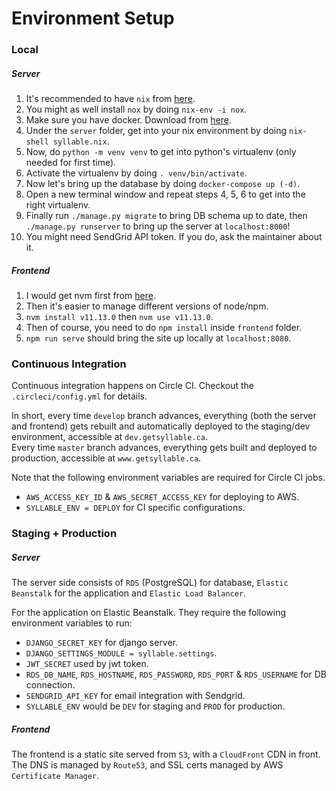 # Environment Setup

### Local

##### Server
1. It's recommended to have `nix` from [here](https://nixos.org/nix/download.html`).
1. You might as well install `nox` by doing `nix-env -i nox`.
1. Make sure you have docker. Download from [here](https://www.docker.com/get-started).
1. Under the `server` folder, get into your nix environment by doing `nix-shell syllable.nix`.
1. Now, do `python -m venv venv` to get into python's virtualenv (only needed for first time).
1. Activate the virtualenv by doing `. venv/bin/activate`.
1. Now let's bring up the database by doing `docker-compose up (-d)`.
1. Open a new terminal window and repeat steps 4, 5, 6 to get into the right virtualenv.
1. Finally run `./manage.py migrate` to bring DB schema up to date, then `./manage.py runserver`
to bring up the server at `localhost:8000`!
1. You might need SendGrid API token. If you do, ask the maintainer about it.

##### Frontend
1. I would get nvm first from [here](https://github.com/creationix/nvm).
1. Then it's easier to manage different versions of node/npm.
1. `nvm install v11.13.0` then `nvm use v11.13.0`.
1. Then of course, you need to do `npm install` inside `frontend` folder.
1. `npm run serve` should bring the site up locally at `localhost:8080`.


### Continuous Integration
Continuous integration happens on Circle CI. Checkout the `.circleci/config.yml` for details.

In short, every time `develop` branch advances, everything (both the server and
frontend) gets rebuilt and automatically deployed to the staging/dev environment,
accessible at `dev.getsyllable.ca`.  
Every time `master` branch advances, everything gets built and deployed to
production, accessible at `www.getsyllable.ca`.


Note that the following environment variables are required for Circle CI jobs.
- `AWS_ACCESS_KEY_ID` & `AWS_SECRET_ACCESS_KEY` for deploying to AWS.
- `SYLLABLE_ENV = DEPLOY` for CI specific configurations.


### Staging + Production

##### Server
The server side consists of `RDS` (PostgreSQL) for database, `Elastic Beanstalk` for
the application and `Elastic Load Balancer`.

For the application on Elastic Beanstalk. They require the following environment
variables to run:
- `DJANGO_SECRET_KEY` for django server.
- `DJANGO_SETTINGS_MODULE = syllable.settings`.
- `JWT_SECRET` used by jwt token.
- `RDS_DB_NAME`, `RDS_HOSTNAME`, `RDS_PASSWORD`, `RDS_PORT` & `RDS_USERNAME` for DB connection.
- `SENDGRID_API_KEY` for email integration with Sendgrid.
- `SYLLABLE_ENV` would be `DEV` for staging and `PROD` for production.


##### Frontend
The frontend is a static site served from `S3`, with a `CloudFront` CDN in front.
The DNS is managed by `Route53`, and SSL certs managed by AWS `Certificate Manager`.
